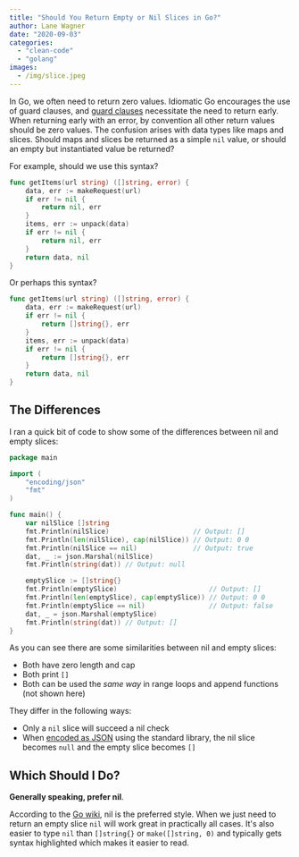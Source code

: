 ```yaml
---
title: "Should You Return Empty or Nil Slices in Go?"
author: Lane Wagner
date: "2020-09-03"
categories: 
  - "clean-code"
  - "golang"
images:
  - /img/slice.jpeg
---
```


In Go, we often need to return zero values. Idiomatic Go encourages the use of guard clauses, and [guard clauses](/clean-code/guard-clauses/) necessitate the need to return early. When returning early with an error, by convention all other return values should be zero values. The confusion arises with data types like maps and slices. Should maps and slices be returned as a simple `nil` value, or should an empty but instantiated value be returned?

For example, should we use this syntax?

```go
func getItems(url string) ([]string, error) {
	data, err := makeRequest(url)
	if err != nil {
		return nil, err
	}
	items, err := unpack(data)
	if err != nil {
		return nil, err
	}
	return data, nil
}
```

Or perhaps this syntax?

```go
func getItems(url string) ([]string, error) {
	data, err := makeRequest(url)
	if err != nil {
		return []string{}, err
	}
	items, err := unpack(data)
	if err != nil {
		return []string{}, err
	}
	return data, nil
}
```

## The Differences

I ran a quick bit of code to show some of the differences between nil and empty slices:

```go
package main

import (
	"encoding/json"
	"fmt"
)

func main() {
	var nilSlice []string
	fmt.Println(nilSlice)                     // Output: []
	fmt.Println(len(nilSlice), cap(nilSlice)) // Output: 0 0
	fmt.Println(nilSlice == nil)              // Output: true
	dat, _ := json.Marshal(nilSlice)
	fmt.Println(string(dat)) // Output: null

	emptySlice := []string{}
	fmt.Println(emptySlice)                       // Output: []
	fmt.Println(len(emptySlice), cap(emptySlice)) // Output: 0 0
	fmt.Println(emptySlice == nil)                // Output: false
	dat, _ = json.Marshal(emptySlice)
	fmt.Println(string(dat)) // Output: []
}
```

As you can see there are some similarities between nil and empty slices:

- Both have zero length and cap
- Both print `[]`
- Both can be used the _same way_ in range loops and append functions (not shown here)

They differ in the following ways:

- Only a `nil` slice will succeed a nil check
- When [encoded as JSON](/golang/json-golang/) using the standard library, the nil slice becomes `null` and the empty slice becomes `[]`

## Which Should I Do?

**Generally speaking, prefer nil**.

According to the [Go wiki](https://github.com/golang/go/wiki/CodeReviewComments#declaring-empty-slices), nil is the preferred style. When we just need to return an empty slice `nil` will work great in practically all cases. It's also easier to type `nil` than `[]string{}` or `make([]string, 0)` and typically gets syntax highlighted which makes it easier to read.
